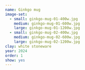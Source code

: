 ```yaml
---
name: Ginkgo mug
image-set:
  - small: ginkgo-mug-01-400w.jpg
    medium: ginkgo-mug-01-600w.jpg
    large: ginkgo-mug-01-1200w.jpg
  - small: ginkgo-mug-02-400w.jpg
    medium: ginkgo-mug-02-600w.jpg
    large: ginkgo-mug-02-1200w.jpg
clay: white stoneware
year: 2024
order: 1
show: yes
---
```

